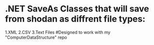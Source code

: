 # .NET SaveAs Classes that will save from shodan as diffrent file types:
1.XML
2.CSV
3.Text Files
#Designed to work with my "ComputerDataStructure" repo
